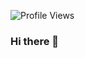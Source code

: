 ![Profile Views](https://visitor-badge.glitch.me/badge?page_id=ShamsNafisaAli.ShamsNafisaAli&left_color=green&right_color=red)

### Hi there 👋

<!--
**ShamsNafisaAli/ShamsNafisaAli** is a ✨ _special_ ✨ repository because its `README.md` (this file) appears on your GitHub profile.

Here are some ideas to get you started:

- 🔭 I’m currently working on ...
- 🌱 I’m currently learning ...
- 👯 I’m looking to collaborate on ...
- 🤔 I’m looking for help with ...
- 💬 Ask me about ...
- 📫 How to reach me: ...
- 😄 Pronouns: ...
- ⚡ Fun fact: ...
-->
